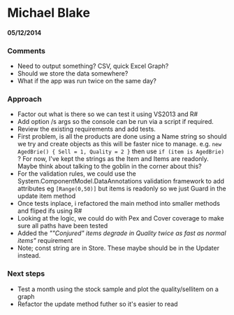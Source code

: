 # Michael Blake
#### 05/12/2014

### Comments
- Need to output something? CSV, quick Excel Graph?
- Should we store the data somewhere?
- What if the app was run twice on the same day?

### Approach
 - Factor out what is there so we can test it using VS2013 and R#
 - Add option /s args so the console can be run via a script if required.
 - Review the existing requirements and add tests.
 - First problem, is all the products are done using a Name string so should we try and create objects as this will be faster nice to manage.
e.g. `new AgedBrie() { Sell = 1, Quality = 2 }` then use `if (item is AgedBrie)` ?
 For now, I've kept the strings as the Item and Items are readonly. Maybe think about talking to the goblin in the corner about this?
 - For the validation rules, we could use the System.ComponentModel.DataAnnotations validation framework to add attributes eg `[Range(0,50)]` but items is readonly so we just Guard in the update item method
 - Once tests inplace, i refactored the main method into smaller methods and fliped ifs using R#
 - Looking at the logic, we could do with Pex and Cover coverage to make sure all paths have been tested
 - Added the *""Conjured" items degrade in Quality twice as fast as normal items"* requirement
 - Note; const string are in Store. These maybe should be in the Updater instead.

### Next steps
 - Test a month using the stock sample and plot the quality/sellitem on a graph
 - Refactor the update method futher so it's easier to read
